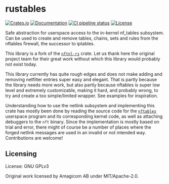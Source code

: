 # rustables

[![Crates.io](https://img.shields.io/crates/v/rustables.svg)](https://crates.io/crates/rustables)
[![Documentation](https://img.shields.io/docsrs/rustables/latest)](https://docs.rs/rustables)
[![CI pipeline status](https://img.shields.io/gitlab/pipeline-status/rustwall%2Frustables?branch=master)](https://gitlab.com/rustwall/rustables/-/pipelines)
[![License](https://img.shields.io/gitlab/license/rustwall%2Frustables)](https://gitlab.com/rustwall/rustables/-/blob/master/LICENSE)


Safe abstraction for userspace access to the in-kernel nf_tables subsystem.
Can be used to create and remove tables, chains, sets and rules from the nftables
firewall, the successor to iptables.

This library is a fork of the [`nftnl-rs`] crate. Let us thank here the original project
team for their great work without which this library would probably not exist today.

This library currently has quite rough edges and does not make adding and removing netfilter
entries super easy and elegant. That is partly because the library needs more work, but also
partly because nftables is super low level and extremely customizable, making it hard, and
probably wrong, to try and create a too simple/limited wrapper. See examples for inspiration.

Understanding how to use the netlink subsystem and implementing this crate has mostly been done by
reading the source code for the [`nftables`] userspace program and its corresponding kernel code,
as well as attaching debuggers to the `nft` binary.
Since the implementation is mostly based on trial and error, there might of course be
a number of places where the forged netlink messages are used in an invalid or not intended way.
Contributions are welcome!

## Licensing

License: GNU GPLv3

Original work licensed by Amagicom AB under MIT/Apache-2.0.

[`nftnl-rs`]: https://github.com/mullvad/nftnl-rs
[`nftables`]: https://netfilter.org/projects/nftables/

